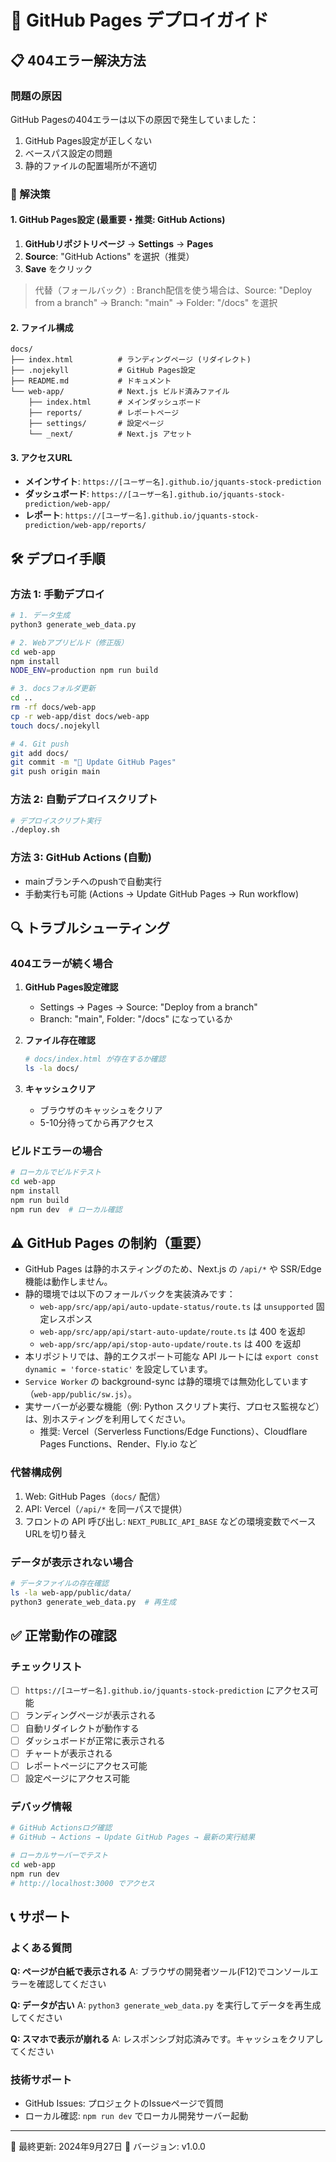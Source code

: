 # 🚀 GitHub Pages デプロイガイド

## 📋 404エラー解決方法

### 問題の原因
GitHub Pagesの404エラーは以下の原因で発生していました：
1. GitHub Pages設定が正しくない
2. ベースパス設定の問題
3. 静的ファイルの配置場所が不適切

### 🔧 解決策

#### 1. GitHub Pages設定 (最重要・推奨: GitHub Actions)
1. **GitHubリポジトリページ** → **Settings** → **Pages**
2. **Source**: "GitHub Actions" を選択（推奨）
3. **Save** をクリック

> 代替（フォールバック）: Branch配信を使う場合は、Source: "Deploy from a branch" → Branch: "main" → Folder: "/docs" を選択

#### 2. ファイル構成
```
docs/
├── index.html          # ランディングページ (リダイレクト)
├── .nojekyll           # GitHub Pages設定
├── README.md           # ドキュメント
└── web-app/            # Next.js ビルド済みファイル
    ├── index.html      # メインダッシュボード
    ├── reports/        # レポートページ
    ├── settings/       # 設定ページ
    └── _next/          # Next.js アセット
```

#### 3. アクセスURL
- **メインサイト**: `https://[ユーザー名].github.io/jquants-stock-prediction`
- **ダッシュボード**: `https://[ユーザー名].github.io/jquants-stock-prediction/web-app/`
- **レポート**: `https://[ユーザー名].github.io/jquants-stock-prediction/web-app/reports/`

## 🛠 デプロイ手順

### 方法 1: 手動デプロイ
```bash
# 1. データ生成
python3 generate_web_data.py

# 2. Webアプリビルド（修正版）
cd web-app
npm install
NODE_ENV=production npm run build

# 3. docsフォルダ更新
cd ..
rm -rf docs/web-app
cp -r web-app/dist docs/web-app
touch docs/.nojekyll

# 4. Git push
git add docs/
git commit -m "🚀 Update GitHub Pages"
git push origin main
```

### 方法 2: 自動デプロイスクリプト
```bash
# デプロイスクリプト実行
./deploy.sh
```

### 方法 3: GitHub Actions (自動)
- mainブランチへのpushで自動実行
- 手動実行も可能 (Actions → Update GitHub Pages → Run workflow)

## 🔍 トラブルシューティング

### 404エラーが続く場合
1. **GitHub Pages設定確認**
   - Settings → Pages → Source: "Deploy from a branch"
   - Branch: "main", Folder: "/docs" になっているか

2. **ファイル存在確認**
   ```bash
   # docs/index.html が存在するか確認
   ls -la docs/
   ```

3. **キャッシュクリア**
   - ブラウザのキャッシュをクリア
   - 5-10分待ってから再アクセス

### ビルドエラーの場合
```bash
# ローカルでビルドテスト
cd web-app
npm install
npm run build
npm run dev  # ローカル確認
```

## ⚠️ GitHub Pages の制約（重要）

- GitHub Pages は静的ホスティングのため、Next.js の `/api/*` や SSR/Edge 機能は動作しません。
- 静的環境では以下のフォールバックを実装済みです：
  - `web-app/src/app/api/auto-update-status/route.ts` は `unsupported` 固定レスポンス
  - `web-app/src/app/api/start-auto-update/route.ts` は 400 を返却
  - `web-app/src/app/api/stop-auto-update/route.ts` は 400 を返却
- 本リポジトリでは、静的エクスポート可能な API ルートには `export const dynamic = 'force-static'` を設定しています。
- `Service Worker` の background-sync は静的環境では無効化しています（`web-app/public/sw.js`）。
- 実サーバーが必要な機能（例: Python スクリプト実行、プロセス監視など）は、別ホスティングを利用してください。
  - 推奨: Vercel（Serverless Functions/Edge Functions）、Cloudflare Pages Functions、Render、Fly.io など

### 代替構成例

1. Web: GitHub Pages（`docs/` 配信）
2. API: Vercel（`/api/*` を同一パスで提供）
3. フロントの API 呼び出し: `NEXT_PUBLIC_API_BASE` などの環境変数でベースURLを切り替え

### データが表示されない場合
```bash
# データファイルの存在確認
ls -la web-app/public/data/
python3 generate_web_data.py  # 再生成
```

## ✅ 正常動作の確認

### チェックリスト
- [ ] `https://[ユーザー名].github.io/jquants-stock-prediction` にアクセス可能
- [ ] ランディングページが表示される
- [ ] 自動リダイレクトが動作する
- [ ] ダッシュボードが正常に表示される
- [ ] チャートが表示される
- [ ] レポートページにアクセス可能
- [ ] 設定ページにアクセス可能

### デバッグ情報
```bash
# GitHub Actionsログ確認
# GitHub → Actions → Update GitHub Pages → 最新の実行結果

# ローカルサーバーでテスト
cd web-app
npm run dev
# http://localhost:3000 でアクセス
```

## 📞 サポート

### よくある質問

**Q: ページが白紙で表示される**
A: ブラウザの開発者ツール(F12)でコンソールエラーを確認してください

**Q: データが古い**
A: `python3 generate_web_data.py` を実行してデータを再生成してください

**Q: スマホで表示が崩れる**
A: レスポンシブ対応済みです。キャッシュをクリアしてください

### 技術サポート
- GitHub Issues: プロジェクトのIssueページで質問
- ローカル確認: `npm run dev` でローカル開発サーバー起動

---
📅 最終更新: 2024年9月27日
🔧 バージョン: v1.0.0
